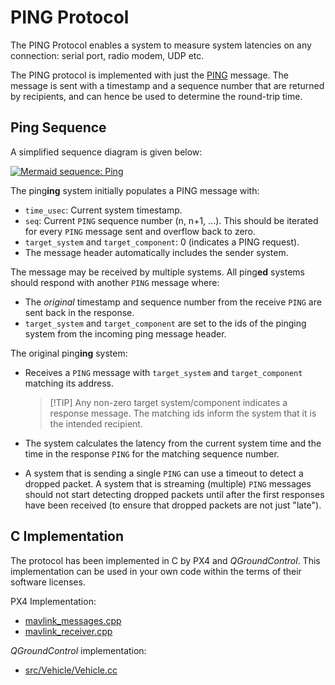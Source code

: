 # PING Protocol

The PING Protocol enables a system to measure system latencies on any connection: serial port, radio modem, UDP etc.

The PING protocol is implemented with just the [PING](../messages/common.md#PING) message. The message is sent with a timestamp and a sequence number that are returned by recipients, and can hence be used to determine the round-trip time.

## Ping Sequence

A simplified sequence diagram is given below:

[![Mermaid sequence: Ping](https://mermaid.ink/img/eyJjb2RlIjoic2VxdWVuY2VEaWFncmFtO1xuICAgIHBhcnRpY2lwYW50IFBJTkcoaW5nKVxuICAgIHBhcnRpY2lwYW50IFBJTkcoZWQpXG4gICAgUElORyhpbmcpLT4-UElORyhlZCk6IFBJTkcgKHNlcTogbiwgc3lzL2NvbXA9MClcbiAgICBQSU5HKGluZyktPj5QSU5HKGluZyk6IFdhaXQgcmVzcG9uc2VcbiAgICBQSU5HKGVkKS0-PlBJTkcoaW5nKTogUElORyAoc2VxIG4sIHN5cy9jb21wID4gMClcbiAgICBQSU5HKGluZyktPj5QSU5HKGluZyk6IENhbGN1bGF0ZSByb3VuZC10cmlwIHRpbWUiLCJtZXJtYWlkIjp7InRoZW1lIjoiZGVmYXVsdCJ9LCJ1cGRhdGVFZGl0b3IiOmZhbHNlfQ)](https://mermaid-js.github.io/mermaid-live-editor/#/edit/eyJjb2RlIjoic2VxdWVuY2VEaWFncmFtO1xuICAgIHBhcnRpY2lwYW50IFBJTkcoaW5nKVxuICAgIHBhcnRpY2lwYW50IFBJTkcoZWQpXG4gICAgUElORyhpbmcpLT4-UElORyhlZCk6IFBJTkcgKHNlcTogbiwgc3lzL2NvbXA9MClcbiAgICBQSU5HKGluZyktPj5QSU5HKGluZyk6IFdhaXQgcmVzcG9uc2VcbiAgICBQSU5HKGVkKS0-PlBJTkcoaW5nKTogUElORyAoc2VxIG4sIHN5cy9jb21wID4gMClcbiAgICBQSU5HKGluZyktPj5QSU5HKGluZyk6IENhbGN1bGF0ZSByb3VuZC10cmlwIHRpbWUiLCJtZXJtYWlkIjp7InRoZW1lIjoiZGVmYXVsdCJ9LCJ1cGRhdGVFZGl0b3IiOmZhbHNlfQ)

<!-- Original sequence
sequenceDiagram;
    participant PING(ing)
    participant PING(ed)
    PING(ing)->>PING(ed): PING (seq: n, sys/comp=0)
    PING(ing)->>PING(ing): Wait response
    PING(ed)->>PING(ing): PING (seq n, sys/comp > 0)
    PING(ing)->>PING(ing): Calculate round-trip time
-->

The ping**ing** system initially populates a PING message with:

* `time_usec`: Current system timestamp.
* `seq`: Current `PING` sequence number (n, n+1, ...). This should be iterated for every `PING` message sent and overflow back to zero.
* `target_system` and `target_component`: 0 (indicates a PING request).
* The message header automatically includes the sender system.

The message may be received by multiple systems. All ping**ed** systems should respond with another `PING` message where:

* The *original* timestamp and sequence number from the receive `PING` are sent back in the response.
* `target_system` and `target_component` are set to the ids of the pinging system from the incoming ping message header.

The original ping**ing** system:

* Receives a `PING` message with `target_system` and `target_component` matching its address.
    
    > [!TIP] Any non-zero target system/component indicates a response message. The matching ids inform the system that it is the intended recipient.

* The system calculates the latency from the current system time and the time in the response `PING` for the matching sequence number.

* A system that is sending a single `PING` can use a timeout to detect a dropped packet. A system that is streaming (multiple) `PING` messages should not start detecting dropped packets until after the first responses have been received (to ensure that dropped packets are not just "late").

## C Implementation

The protocol has been implemented in C by PX4 and *QGroundControl*. This implementation can be used in your own code within the terms of their software licenses.

PX4 Implementation:

* [mavlink_messages.cpp](https://github.com/PX4/Firmware/blob/master/src/modules/mavlink/mavlink_messages.cpp)
* [mavlink_receiver.cpp](https://github.com/PX4/Firmware/blob/master/src/modules/mavlink/mavlink_receiver.cpp)

*QGroundControl* implementation:

* [src/Vehicle/Vehicle.cc](https://github.com/mavlink/qgroundcontrol/blob/master/src/Vehicle/Vehicle.cc)

<!--
ArduPilot

* TBD - can't find any example it has been implemented.
-->